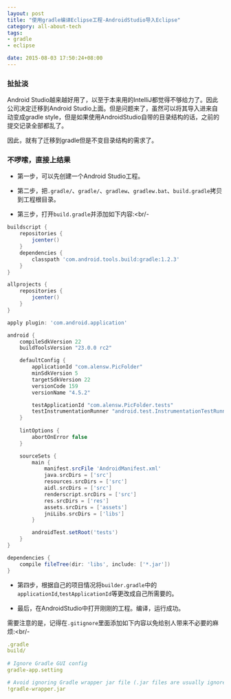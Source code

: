 ```yaml
---
layout: post
title: "使用gradle编译Eclipse工程-AndroidStudio导入Eclipse"
category: all-about-tech
tags: 
- gradle
- eclipse

date: 2015-08-03 17:50:24+08:00
--- 
```


### 扯扯淡

Android Studio越来越好用了，以至于本来用的IntelliJ都觉得不够给力了。因此公司决定迁移到Android Studio上面。但是问题来了，虽然可以将其导入进来自动变成gradle style，但是如果使用AndroidStudio自带的目录结构的话，之前的提交记录全部都乱了。

因此，就有了迁移到gradle但是不变目录结构的需求了。


### 不啰嗦，直接上结果

- 第一步，可以先创建一个Android Studio工程。

- 第二步，把`.gradle/`、`gradle/`、`gradlew`、`gradlew.bat`、`build.gradle`拷贝到工程根目录。

- 第三步，打开`build.gradle`并添加如下内容:<br/-

~~~groovy
buildscript {
    repositories {
        jcenter()
    }
    dependencies {
        classpath 'com.android.tools.build:gradle:1.2.3'
    }
}

allprojects {
    repositories {
        jcenter()
    }
}

apply plugin: 'com.android.application'

android {
    compileSdkVersion 22
    buildToolsVersion "23.0.0 rc2"

    defaultConfig {
        applicationId "com.alensw.PicFolder"
        minSdkVersion 5
        targetSdkVersion 22
        versionCode 159
        versionName "4.5.2"

        testApplicationId "com.alensw.PicFolder.tests"
        testInstrumentationRunner "android.test.InstrumentationTestRunner"
    }
    
    lintOptions {
        abortOnError false
    }

    sourceSets {
        main {
            manifest.srcFile 'AndroidManifest.xml'
            java.srcDirs = ['src']
            resources.srcDirs = ['src']
            aidl.srcDirs = ['src']
            renderscript.srcDirs = ['src']
            res.srcDirs = ['res']
            assets.srcDirs = ['assets']
            jniLibs.srcDirs = ['libs']
        }

        androidTest.setRoot('tests')
    }
}

dependencies {
    compile fileTree(dir: 'libs', include: ['*.jar'])
}
~~~

- 第四步，根据自己的项目情况将`builder.gradle`中的`applicationId`,`testApplicationId`等更改成自己所需要的。

- 最后，在AndroidStudio中打开刚刚的工程。编译，运行成功。

需要注意的是，记得在`.gitignore`里面添加如下内容以免给别人带来不必要的麻烦:<br/-

~~~yml
.gradle
build/
 
# Ignore Gradle GUI config
gradle-app.setting

# Avoid ignoring Gradle wrapper jar file (.jar files are usually ignored)
!gradle-wrapper.jar
~~~
